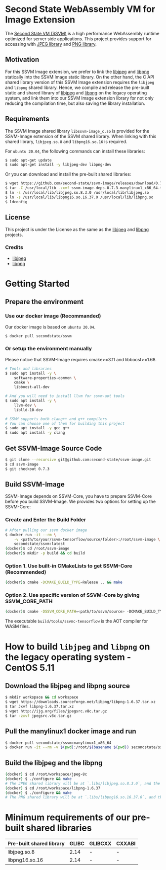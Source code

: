 # Second State WebAssembly VM for Image Extension

The [Second State VM (SSVM)](https://github.com/second-state/ssvm) is a high performance WebAssembly runtime optimized for server side applications. This project provides support for accessing with [JPEG library](http://ijg.org/) and [PNG library](http://www.libpng.org/pub/png/libpng.html).

## Motivation

For this SSVM Image extension, we prefer to link the [libjpeg](http://ijg.org/) and [libpng](http://www.libpng.org/pub/png/libpng.html) statically into the SSVM Image static library. On the other hand, the C API shared library version of this SSVM Image extension requires the `libjpeg` and `libpng` shared library. Hence, we compile and release the pre-built static and shared library of [libjpeg](http://ijg.org/) and [libpng](http://www.libpng.org/pub/png/libpng.html) on the legacy operating system, and link them into our SSVM Image extension library for not only reducing the compilation time, but also saving the library installation.

## Requirements

The SSVM Image shared library `libssvm-image_c.so` is provided for the SSVM-Image extension of the SSVM shared library. When linking with this shared library, `libjpeg.so.8` and `libpng16.so.16` is required.

For `ubuntu 20.04`, the following commands can install these libraries:
```bash
$ sudo apt-get update
$ sudo apt-get install -y libjpeg-dev libpng-dev
```

Or you can download and install the pre-built shared libraries:

```bash
$ wget https://github.com/second-state/ssvm-image/releases/download/0.7.3/ssvm-image-deps-0.7.3-manylinux1_x86_64.tar.gz
$ tar -C /usr/local/lib -zxvf ssvm-image-deps-0.7.3-manylinux1_x86_64.tar.gz
$ ln -s /usr/local/lib/libjpeg.so.8.3.0 /usr/local/lib/libjpeg.so
$ ln -s /usr/local/lib/libpng16.so.16.37.0 /usr/local/lib/libpng.so
$ ldconfig
```

## License

This project is under the License as the same as the [libjpeg](http://ijg.org/) and [libpng](http://www.libpng.org/pub/png/libpng.html) projects.

### Credits

- [libjpeg](http://ijg.org/)
- [libpng](http://www.libpng.org/pub/png/libpng.html)

# Getting Started

## Prepare the environment

### Use our docker image (Recommanded)

Our docker image is based on `ubuntu 20.04`.

```bash
$ docker pull secondstate/ssvm
```

### Or setup the environment manually

Please notice that SSVM-Image requires cmake>=3.11 and libboost>=1.68.

```bash
# Tools and libraries
$ sudo apt install -y \
	software-properties-common \
	cmake \
	libboost-all-dev

# And you will need to install llvm for ssvm-aot tools
$ sudo apt install -y \
	llvm-dev \
	liblld-10-dev

# SSVM supports both clang++ and g++ compilers
# You can choose one of them for building this project
$ sudo apt install -y gcc g++
$ sudo apt install -y clang
```

## Get SSVM-Image Source Code

```bash
$ git clone --recursive git@github.com:second-state/ssvm-image.git
$ cd ssvm-image
$ git checkout 0.7.3
```

## Build SSVM-Image

SSVM-Image depends on SSVM-Core, you have to prepare SSVM-Core before you build SSVM-Image.
We provides two options for setting up the SSVM-Core:

### Create and Enter the Build Folder

```bash
# After pulling our ssvm docker image
$ docker run -it --rm \
    -v <path/to/your/ssvm-tensorflow/source/folder>:/root/ssvm-image \
    secondstate/ssvm:latest
(docker)$ cd /root/ssvm-image
(docker)$ mkdir -p build && cd build
```

### Option 1. Use built-in CMakeLists to get SSVM-Core (Recommended)

```bash
(docker)$ cmake -DCMAKE_BUILD_TYPE=Release .. && make
```

### Option 2. Use specific version of SSVM-Core by giving SSVM_CORE_PATH

```bash
(docker)$ cmake -DSSVM_CORE_PATH=<path/to/ssvm/source> -DCMAKE_BUILD_TYPE=Release .. && make
```

The executable `build/tools/ssvmc-tensorflow` is the AOT compiler for WASM files.

# How to build `libjpeg` and `libpng` on the legacy operating system - CentOS 5.11

## Download the libjpeg and libpng source

```bash
$ mkdir workspace && cd workspace
$ wget https://downloads.sourceforge.net/libpng/libpng-1.6.37.tar.xz
$ tar Jxvf libpng-1.6.37.tar.xz
$ wget http://ijg.org/files/jpegsrc.v8c.tar.gz
$ tar -zxvf jpegsrc.v8c.tar.gz
```

## Pull the manylinux1 docker image and run

```bash
$ docker pull secondstate/ssvm:manylinux1_x86_64
$ docker run -it --rm -v $(pwd):/root/$(basename $(pwd)) secondstate/ssvm:manylinux1_x86_64
```

## Build the libjpeg and the libpng

```bash
(docker) $ cd /root/workspace/jpeg-8c
(docker) $ ./configure && make
# The JPEG shared library will be at `.libs/libjpeg.so.8.3.0`, and the static library will be at `.libs/libjpeg.a`.
(docker) $ cd /root/workspace/libpng-1.6.37
(docker) $ ./configure && make
# The PNG shared library will be at `.libs/libpng16.so.16.37.0`, and the static library will be at `.libs/libpng16.a`.
```

# Minimum requirements of our pre-built shared libraries

| Pre-built shared library          | GLIBC          | GLIBCXX       | CXXABI          |
| --------------------------        | -------------- | ------------- | --------------- |
| libjpeg.so.8                      | 2.14           | -             | -               |
| libpng16.so.16                    | 2.14           | -             | -               |
